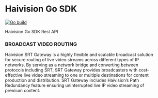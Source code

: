 # Haivision Go SDK
[![Go build](https://github.com/Allan-Nava/Haivision-go-sdk/actions/workflows/go-build.yml/badge.svg)](https://github.com/Allan-Nava/Haivision-go-sdk/actions/workflows/go-build.yml)

Haivision Go SDK Rest API

### BROADCAST VIDEO ROUTING
Haivision SRT Gateway is a highly flexible and scalable broadcast solution for secure routing of live video streams across different types of IP networks. By serving as a network bridge and converting between protocols including SRT, SRT Gateway provides broadcasters with cost-effective live video streaming to one or multiple destinations for content production and distribution. SRT Gateway includes Haivision’s Path Redundancy feature ensuring uninterrupted live IP video streaming of premium content.
